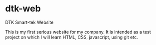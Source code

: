 # dtk-web
DTK Smart-tek Website

This is my first serious website for my company. It is intended as a test project on which I will learn HTML, CSS, javascript, using git etc.
